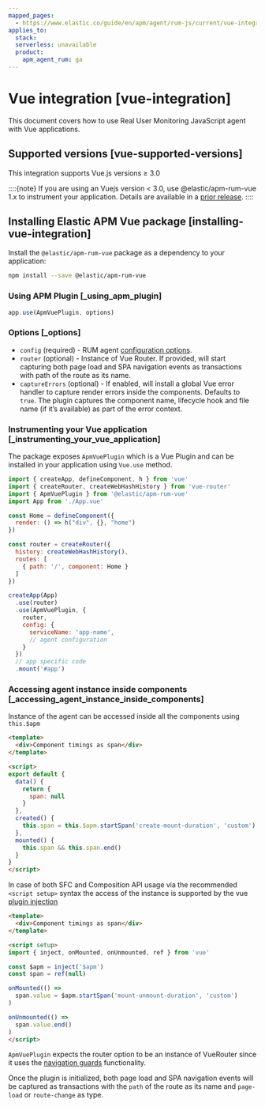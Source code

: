 ```yaml
---
mapped_pages:
  - https://www.elastic.co/guide/en/apm/agent/rum-js/current/vue-integration.html
applies_to:
  stack:
  serverless: unavailable
  product:
    apm_agent_rum: ga
---
```


# Vue integration [vue-integration]

This document covers how to use Real User Monitoring JavaScript agent with Vue applications.

## Supported versions [vue-supported-versions]

This integration supports Vue.js versions ≥ 3.0

::::{note}
If you are using an Vuejs version < 3.0, use @elastic/apm-rum-vue 1.x to instrument your application. Details are available in a [prior release](https://www.elastic.co/guide/en/apm/agent/rum-js/4.x/vue-integration.html).
::::



## Installing Elastic APM Vue package [installing-vue-integration]

Install the `@elastic/apm-rum-vue` package as a dependency to your application:

```bash
npm install --save @elastic/apm-rum-vue
```


### Using APM Plugin [_using_apm_plugin]

```js
app.use(ApmVuePlugin, options)
```

### Options [_options]

* `config` (required) - RUM agent [configuration options](/reference/configuration.md).
* `router` (optional) - Instance of Vue Router. If provided, will start capturing both page load and SPA navigation events as transactions with path of the route as its name.
* `captureErrors` (optional) - If enabled, will install a global Vue error handler to capture render errors inside the components. Defaults to `true`. The plugin captures the component name, lifecycle hook and file name (if it’s available) as part of the error context.


### Instrumenting your Vue application [_instrumenting_your_vue_application]

The package exposes `ApmVuePlugin` which is a Vue Plugin and can be installed in your application using `Vue.use` method.

```js
import { createApp, defineComponent, h } from 'vue'
import { createRouter, createWebHashHistory } from 'vue-router'
import { ApmVuePlugin } from '@elastic/apm-rum-vue'
import App from './App.vue'

const Home = defineComponent({
  render: () => h("div", {}, "home")
})

const router = createRouter({
  history: createWebHashHistory(),
  routes: [
    { path: '/', component: Home }
  ]
})

createApp(App)
  .use(router)
  .use(ApmVuePlugin, {
    router,
    config: {
      serviceName: 'app-name',
      // agent configuration
    }
  })
  // app specific code
  .mount('#app')
```


### Accessing agent instance inside components [_accessing_agent_instance_inside_components]

Instance of the agent can be accessed inside all the components using `this.$apm`

```html
<template>
  <div>Component timings as span</div>
</template>

<script>
export default {
  data() {
    return {
      span: null
    }
  },
  created() {
    this.span = this.$apm.startSpan('create-mount-duration', 'custom')
  },
  mounted() {
    this.span && this.span.end()
  }
}
</script>
```

In case of both SFC and Composition API usage via the recommended `<script setup>` syntax the access of the instance is supported by the vue [plugin injection](https://vuejs.org/guide/components/provide-inject.html#inject)

```html
<template>
  <div>Component timings as span</div>
</template>

<script setup>
import { inject, onMounted, onUnmounted, ref } from 'vue'

const $apm = inject('$apm')
const span = ref(null)

onMounted(() =>
  span.value = $apm.startSpan('mount-unmount-duration', 'custom')
)

onUnmounted(() =>
  span.value.end()
)
</script>
```

`ApmVuePlugin` expects the router option to be an instance of VueRouter since it uses the [navigation guards](https://next.router.vuejs.org/guide/advanced/navigation-guards.html) functionality.

Once the plugin is initialized, both page load and SPA navigation events will be captured as transactions with the `path` of the route as its name and `page-load` or `route-change` as type.



